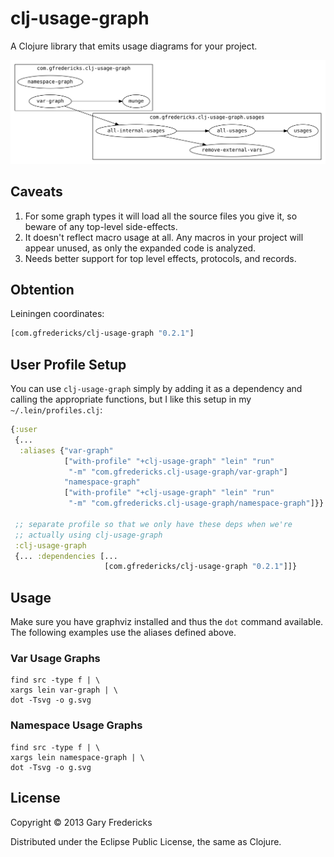 # clj-usage-graph

A Clojure library that emits usage diagrams for your project.

![Example](g.svg)

## Caveats

1. For some graph types it will load all the source files you give it,
   so beware of any top-level side-effects.
2. It doesn't reflect macro usage at all. Any macros in your project
   will appear unused, as only the expanded code is analyzed.
3. Needs better support for top level effects, protocols, and records.

## Obtention

Leiningen coordinates:

``` clojure
[com.gfredericks/clj-usage-graph "0.2.1"]
```

## User Profile Setup

You can use `clj-usage-graph` simply by adding it as a dependency
and calling the appropriate functions, but I like this setup in my
`~/.lein/profiles.clj`:

``` clojure
{:user
 {...
  :aliases {"var-graph"
            ["with-profile" "+clj-usage-graph" "lein" "run"
             "-m" "com.gfredericks.clj-usage-graph/var-graph"]
            "namespace-graph"
            ["with-profile" "+clj-usage-graph" "lein" "run"
             "-m" "com.gfredericks.clj-usage-graph/namespace-graph"]}}

 ;; separate profile so that we only have these deps when we're
 ;; actually using clj-usage-graph
 :clj-usage-graph
 {... :dependencies [...
                     [com.gfredericks/clj-usage-graph "0.2.1"]]}
```

## Usage

Make sure you have graphviz installed and thus the `dot` command
available. The following examples use the aliases defined above.

### Var Usage Graphs

```
find src -type f | \
xargs lein var-graph | \
dot -Tsvg -o g.svg
```

### Namespace Usage Graphs

```
find src -type f | \
xargs lein namespace-graph | \
dot -Tsvg -o g.svg
```

## License

Copyright © 2013 Gary Fredericks

Distributed under the Eclipse Public License, the same as Clojure.
